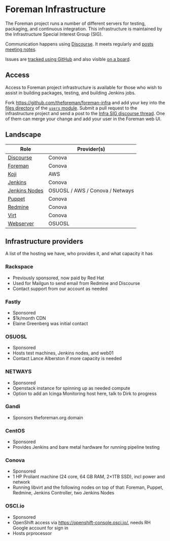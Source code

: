 # Foreman Infrastructure

The Foreman project runs a number of different servers for testing, packaging, and continuous integration.
This infrastructure is maintained by the Infrastructure Special Interest Group (SIG).

Communication happens using [Discourse](https://community.theforeman.org/c/development/infra/24). It meets regularly and [posts meeting notes](https://community.theforeman.org/search?q=infrastructure%20sig%20meeting%20notes%20%23development%3Ainfra%20in%3Atitle%20order%3Alatest).

Issues are [tracked using GitHub](https://github.com/theforeman/foreman-infra/issues) and also visible [on a board](https://github.com/theforeman/foreman-infra/projects/1).

## Access

Access to Foreman project infrastructure is available for those who wish to assist in building packages, testing, and building Jenkins jobs.

Fork https://github.com/theforeman/foreman-infra and add your key into the [files directory](https://github.com/theforeman/foreman-infra/tree/master/puppet/modules/users/files) of the [`users` module](https://github.com/theforeman/foreman-infra/blob/master/puppet/modules/users/). Submit a pull request to the infrastructure project and send a post to the [Infra SIG discourse thread](https://community.theforeman.org/c/development/infra/24). One of them can merge your change and add your user in the Foreman web UI.

## Landscape

| Role | Provider(s) |
|---|---|
| [Discourse](discourse.md) | Conova |
| [Foreman](foreman.md) | Conova |
| [Koji](koji.md) | AWS |
| [Jenkins](jenkins.md) | Conova |
| [Jenkins Nodes](jenkins.md) | OSUOSL / AWS / Conova / Netways |
| [Puppet](puppet.md) | Conova |
| [Redmine](redmine.md) | Conova |
| [Virt](virt.md) | Conova |
| [Webserver](webserver.md) | OSUOSL |

## Infrastructure providers

A list of the hosting we have, who provides it, and what capacity it has

### Rackspace
  * Previously sponsored, now paid by Red Hat
  * Used for Mailgun to send email from Redmine and Discourse
  * Contact support from our account as needed
### Fastly
  * Sponsored
  * $1k/month CDN
  * Elaine Greenberg was initial contact
### OSUOSL
  * Sponsored
  * Hosts test machines, Jenkins nodes, and web01
  * Contact Lance Alberston if more capacity is needed
### NETWAYS
  * Sponsored
  * Openstack instance for spinning up as needed compute
  * Option to add an Icinga Monitoring host here, talk to Dirk to progress
### Gandi
  * Sponsors theforeman.org domain
### CentOS
  * Sponsored
  * Provides Jenkins and bare metal hardware for running pipeline testing
### Conova
  * Sponsored
  * 1 HP Proliant machine (24 core, 64 GB RAM, 2×1TB SSD), incl power and network
  * Running libvirt and the following nodes on top of that: Foreman, Puppet, Redmine, Jenkins Controller, two Jenkins Nodes
### OSCI.io
  * Sponsored
  * OpenShift access via https://openshift-console.osci.io/, needs RH Google account for sign in
  * Hosts prprocessor

